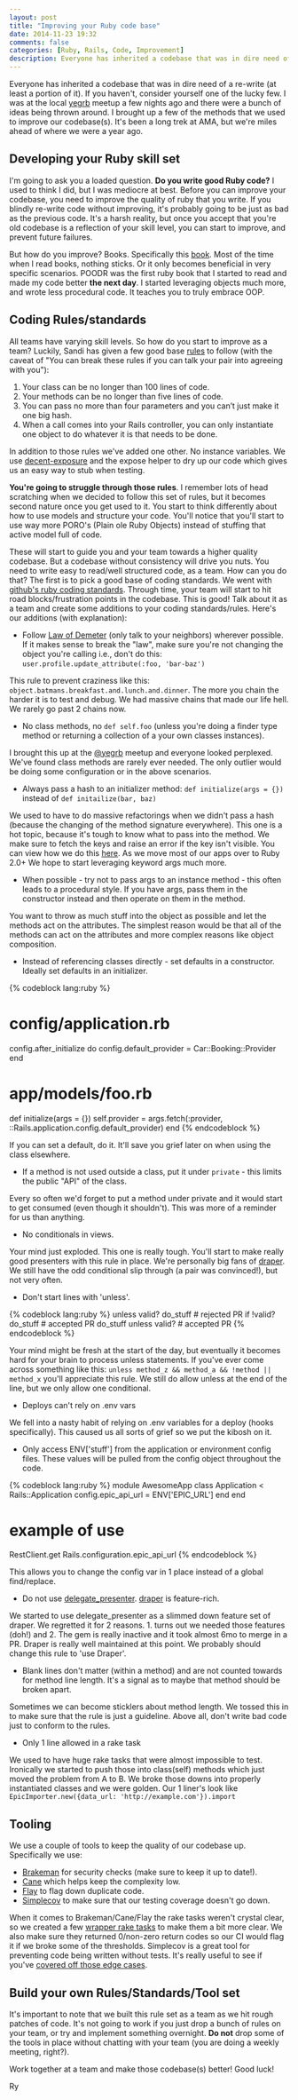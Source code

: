 ```yaml
---
layout: post
title: "Improving your Ruby code base"
date: 2014-11-23 19:32
comments: false
categories: [Ruby, Rails, Code, Improvement]
description: Everyone has inherited a codebase that was in dire need of a re-write (at least a portion of it). If you haven’t, consider yourself one of the lucky few.
---
```


Everyone has inherited a codebase that was in dire need of a re-write (at least a portion of it). If you haven't, consider yourself one of the lucky
few. I was at the local [yegrb](www.yegrb.com) meetup a few nights ago and there were a bunch of ideas being thrown around. I brought
up a few of the methods that we used to improve our codebase(s). It's been a long trek at AMA, but we're miles ahead of where we
were a year ago.

Developing your Ruby skill set
---------------------

I'm going to ask you a loaded question. **Do you write good Ruby code?** I used to think I did, but I was mediocre at best.
 Before you can improve your codebase, you need to improve the quality of ruby that you write. If you blindly re-write code without improving, it's
 probably going to be just as bad as the previous code. It's a harsh reality, but once you accept that you're old codebase
 is a reflection of your skill level, you can start to improve, and prevent future failures.

But how do you improve? Books. Specifically this [book](http://www.amazon.com/gp/product/0321721330/ref=as_li_tl?ie=UTF8&camp=1789&creative=9325&creativeASIN=0321721330&linkCode=as2&tag=sandimetzcom-20&linkId=MEEIA2TTJVD6F5DO).
 Most of the time when I read books, nothing sticks. Or it only becomes beneficial in very specific scenarios. POODR was the first ruby book that I started to read and made my code better **the next day**.
 I started leveraging objects much more, and wrote less procedural code. It teaches you to truly embrace OOP.

Coding Rules/standards
---------------------

All teams have varying skill levels. So how do you start to improve as a team? Luckily, Sandi has given a few good base
 [rules](https://gist.github.com/simeonwillbanks/4567703) to follow (with the caveat of "You can break these rules if you can talk your pair into agreeing with you"):

1. Your class can be no longer than 100 lines of code.
2. Your methods can be no longer than five lines of code.
3. You can pass no more than four parameters and you can’t just make it one big hash.
4. When a call comes into your Rails controller, you can only instantiate one object to do whatever it is that needs to be done.

In addition to those rules we've added one other.
No instance variables. We use [decent-exposure](https://github.com/hashrocket/decent_exposure) and the expose helper to dry up our code which gives us
 an easy way to stub when testing.

**You're going to struggle through those rules**. I remember lots of head scratching when we decided to follow this set of rules, but it becomes second nature
 once you get used to it. You start to think differently about how to use models and structure your code. You'll notice that you'll start to use way more
 PORO's (Plain ole Ruby Objects) instead of stuffing that active model full of code.

These will start to guide you and your team towards a higher quality codebase. But a codebase without consistency will drive you nuts.
 You need to write easy to read/well structured code, as a team. How can you do that? The first is to pick a good base
 of coding standards. We went with [github's ruby coding standards](https://github.com/styleguide/ruby). Through time, your team will
 start to hit road blocks/frustration points in the codebase. This is good! Talk about it as a team and create some additions to your
 coding standards/rules. Here's our additions (with explanation):

- Follow [Law of Demeter](http://c2.com/cgi/wiki?LawOfDemeter) (only talk to your neighbors) wherever possible.
If it makes sense to break the "law", make sure you're not changing the object you're calling i.e.,
don't do this: `user.profile.update_attribute(:foo, 'bar-baz')`

This rule to prevent craziness like this: ```object.batmans.breakfast.and.lunch.and.dinner```. The more you chain the harder
 it is to test and debug. We had massive chains that made our life hell. We rarely go past 2 chains now.

- No class methods, no ```def self.foo``` (unless you're doing a finder type method or returning a collection of a your own classes instances).

I brought this up at the [@yegrb](https://twitter.com/yegrb) meetup and everyone looked perplexed. We've found class methods are rarely ever needed. The only
 outlier would be doing some configuration or in the above scenarios.

- Always pass a hash to an initializer method: ```def initialize(args = {})``` instead of ```def initailize(bar, baz)```

We used to have to do massive refactorings when we didn't pass a hash (because the changing of the method signature everywhere). This one
 is a hot topic, because it's tough to know what to pass into the method. We make sure to fetch the keys and raise an error if the key isn't
 visible. You can view how we do this [here](https://github.com/amaabca/lita-github_pr_list/blob/master/lib/lita/github_pr_list/pull_request.rb#L14).
 As we move most of our apps over to Ruby 2.0+ We hope to start leveraging keyword args much more.

- When possible - try not to pass args to an instance method - this often leads to a procedural style.
 If you have args, pass them in the constructor instead and then operate on them in the method.

You want to throw as much stuff into the object as possible and let the methods act on the attributes. The simplest reason
 would be that all of the methods can act on the attributes and more complex reasons like object composition.

- Instead of referencing classes directly - set defaults in a constructor. Ideally set defaults in an initializer.

{% codeblock lang:ruby %}
  # config/application.rb
  config.after_initialize do
    config.default_provider = Car::Booking::Provider
  end

  # app/models/foo.rb
  def initialize(args = {})
    self.provider = args.fetch(:provider, ::Rails.application.config.default_provider)
  end
{% endcodeblock %}

If you can set a default, do it. It'll save you grief later on when using the class elsewhere.

-  If a method is not used outside a class, put it under `private` - this limits the public "API" of the class.

Every so often we'd forget to put a method under private and it would start to get consumed (even though it shouldn't). This was
 more of a reminder for us than anything.

- No conditionals in views.

Your mind just exploded. This one is really tough. You'll start to make really good presenters with this rule in place.
 We're personally big fans of [draper](https://github.com/drapergem/draper). We still have the odd conditional slip through
 (a pair was convinced!), but not very often.

- Don't start lines with 'unless'.

{% codeblock lang:ruby %}
unless valid? do_stuff # rejected PR
if !valid? do_stuff    # accepted PR
do_stuff unless valid? # accepted PR
{% endcodeblock %}

Your mind might be fresh at the start of the day, but eventually it becomes hard for your brain to process unless statements. If you've
 ever come across something like this: ```unless method_z && method_a && !method || method_x``` you'll appreciate this rule. We still do allow unless at the
 end of the line, but we only allow one conditional.

- Deploys can't rely on .env vars

We fell into a nasty habit of relying on .env variables for a deploy (hooks specifically). This caused us all sorts of grief so
 we put the kibosh on it.

- Only access ENV['stuff'] from the application or environment config files. These values will be pulled from the config object throughout the code.

{% codeblock lang:ruby %}
module AwesomeApp
  class Application < Rails::Application
    config.epic_api_url = ENV['EPIC_URL']
  end
end

# example of use
RestClient.get Rails.configuration.epic_api_url
{% endcodeblock %}

This allows you to change the config var in 1 place instead of a global find/replace.

- Do not use [delegate_presenter](https://github.com/rwilcox/delegate_presenter). [draper](https://github.com/drapergem/draper) is feature-rich.

We started to use delegate_presenter as a slimmed down feature set of draper. We regretted it for 2 reasons. 1. turns out we needed those features (doh!) and
 2. The gem is really inactive and it took almost 6mo to merge in a PR. Draper is really well maintained at this point. We probably should change
 this rule to 'use Draper'.

-  Blank lines don't matter (within a method) and are not counted towards for method line length. It's a signal as to maybe that method
should be broken apart.

Sometimes we can become sticklers about method length. We tossed this in to make sure that the rule is just a guideline. Above all,
 don't write bad code just to conform to the rules.

-  Only 1 line allowed in a rake task

We used to have huge rake tasks that were almost impossible to test. Ironically we started to push those into class(self) methods which just moved the problem
 from A to B. We broke those downs into properly instantiated classes and we were golden. Our 1 liner's look like
 ```EpicImporter.new({data_url: 'http://example.com'}).import```

Tooling
---------------------

We use a couple of tools to keep the quality of our codebase up. Specifically we use:

- [Brakeman](https://github.com/presidentbeef/brakeman) for security checks (make sure to keep it up to date!).
- [Cane](https://github.com/square/cane) which helps keep the complexity low.
- [Flay](https://github.com/seattlerb/flay) to flag down duplicate code.
- [Simplecov](https://github.com/colszowka/simplecov) to make sure that our testing coverage doesn't go down.

When it comes to Brakeman/Cane/Flay the rake tasks weren't crystal clear, so we created a few [wrapper rake tasks](https://gist.github.com/ryanjones/a9295a969e1804855ae4)
 to make them a bit more clear. We also make sure they returned 0/non-zero return codes so our CI would flag it if we broke some of the thresholds. Simplecov is a great
 tool for preventing code being written without tests. It's really useful to see if you've [covered off those edge cases](https://camo.githubusercontent.com/3cb7252450587d575bca65e27f20107b1986d67e/687474703a2f2f636f6c737a6f776b612e6769746875622e636f6d2f73696d706c65636f762f6465766973655f736f757263655f66696c652d302e352e332e706e67).

Build your own Rules/Standards/Tool set
---------------------

It's important to note that we built this rule set as a team as we hit rough patches of code. It's not going to work if you just
 drop a bunch of rules on your team, or try and implement something overnight. **Do not** drop some of the tools
 in place without chatting with your team (you are doing a weekly meeting, right?).

Work together at a team and make those codebase(s) better! Good luck!

Ry
